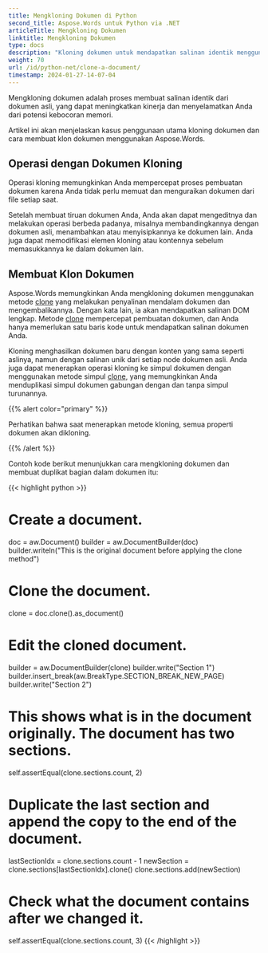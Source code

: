 ```yaml
---
title: Mengkloning Dokumen di Python
second_title: Aspose.Words untuk Python via .NET
articleTitle: Mengkloning Dokumen
linktitle: Mengkloning Dokumen
type: docs
description: "Kloning dokumen untuk mendapatkan salinan identik menggunakan Python. Saat membuat salinan, node dan properti dokumen asli dikloning."
weight: 70
url: /id/python-net/clone-a-document/
timestamp: 2024-01-27-14-07-04
---
```


Mengkloning dokumen adalah proses membuat salinan identik dari dokumen asli, yang dapat meningkatkan kinerja dan menyelamatkan Anda dari potensi kebocoran memori.

Artikel ini akan menjelaskan kasus penggunaan utama kloning dokumen dan cara membuat klon dokumen menggunakan Aspose.Words.

## Operasi dengan Dokumen Kloning

Operasi kloning memungkinkan Anda mempercepat proses pembuatan dokumen karena Anda tidak perlu memuat dan menguraikan dokumen dari file setiap saat.

Setelah membuat tiruan dokumen Anda, Anda akan dapat mengeditnya dan melakukan operasi berbeda padanya, misalnya membandingkannya dengan dokumen asli, menambahkan atau menyisipkannya ke dokumen lain. Anda juga dapat memodifikasi elemen kloning atau kontennya sebelum memasukkannya ke dalam dokumen lain.

## Membuat Klon Dokumen

Aspose.Words memungkinkan Anda mengkloning dokumen menggunakan metode [clone](https://reference.aspose.com/words/python-net/aspose.words/document/clone/) yang melakukan penyalinan mendalam dokumen dan mengembalikannya. Dengan kata lain, ia akan mendapatkan salinan DOM lengkap. Metode [clone](https://reference.aspose.com/words/python-net/aspose.words/document/clone/) mempercepat pembuatan dokumen, dan Anda hanya memerlukan satu baris kode untuk mendapatkan salinan dokumen Anda.

Kloning menghasilkan dokumen baru dengan konten yang sama seperti aslinya, namun dengan salinan unik dari setiap node dokumen asli. Anda juga dapat menerapkan operasi kloning ke simpul dokumen dengan menggunakan metode simpul [clone](https://reference.aspose.com/words/python-net/aspose.words/document/clone/), yang memungkinkan Anda menduplikasi simpul dokumen gabungan dengan dan tanpa simpul turunannya.

{{% alert color="primary" %}}

Perhatikan bahwa saat menerapkan metode kloning, semua properti dokumen akan dikloning.

{{% /alert %}}

Contoh kode berikut menunjukkan cara mengkloning dokumen dan membuat duplikat bagian dalam dokumen itu:

{{< highlight python >}}
# Create a document.
doc = aw.Document()
builder = aw.DocumentBuilder(doc)
builder.writeln("This is the original document before applying the clone method")

# Clone the document.
clone = doc.clone().as_document()

# Edit the cloned document.
builder = aw.DocumentBuilder(clone)
builder.write("Section 1")
builder.insert_break(aw.BreakType.SECTION_BREAK_NEW_PAGE)
builder.write("Section 2")

# This shows what is in the document originally. The document has two sections.
self.assertEqual(clone.sections.count, 2)

# Duplicate the last section and append the copy to the end of the document.
lastSectionIdx = clone.sections.count - 1
newSection = clone.sections[lastSectionIdx].clone()
clone.sections.add(newSection)

# Check what the document contains after we changed it.
self.assertEqual(clone.sections.count, 3)
{{< /highlight >}}
